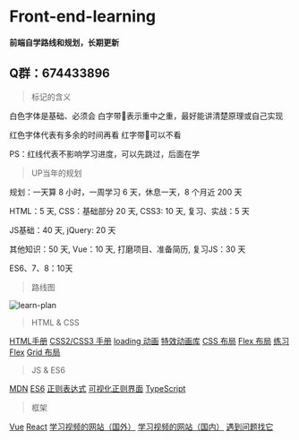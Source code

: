 # Front-end-learning
**前端自学路线和规划，长期更新**

## Q群：674433896

>标记的含义

白色字体是基础、必须会
白字带🌟表示重中之重，最好能讲清楚原理或自己实现

红色字体代表有多余的时间再看
红字带🌟可以不看

PS：红线代表不影响学习进度，可以先跳过，后面在学

>UP当年的规划

规划：一天算 8 小时，一周学习 6 天，休息一天，8 个月近 200 天

HTML：5 天,
CSS：基础部分 20 天,
CSS3: 10 天,
复习、实战：5 天

JS基础：40 天,
jQuery: 20 天

其他知识：50 天,
Vue：10 天,
打磨项目、准备简历,
复习JS：30 天

ES6、7、8：10天

>路线图

![learn-plan](https://github.com/SkyLin0909/Front-end-learning/blob/master/leran-plan.png)

>HTML & CSS

[HTML手册](https://www.w3school.com.cn/html5/html5_reference.asp)
[CSS2/CSS3 手册](http://css.cuishifeng.cn/)
[loading 动画](https://www.html5tricks.com/demo/css3-loading-cool-styles/index.html)
[特效动画库](https://animate.style/)
[CSS 布局](http://zh.learnlayout.com/)
[Flex 布局](http://flexboxfroggy.com/)
[练习 Flex](https://www.ruanyifeng.com/blog/2015/07/flex-grammar.html)
[Grid 布局](https://www.ruanyifeng.com/blog/2019/03/grid-layout-tutorial.html)

>JS & ES6

[MDN](https://developer.mozilla.org/zh-CN/docs/Web/JavaScript)
[ES6](https://es6.ruanyifeng.com/)
[正则表达式](https://deerchao.cn/tutorials/regex/regex.htm)
[可视化正则界面](https://regexper.com/)
[TypeScript](https://www.tslang.cn/docs/home.html)

>框架

[Vue](https://cn.vuejs.org/index.html)
[React](https://zh-hans.reactjs.org/docs/getting-started.html)
[学习视频的网站（国外）](https://classroom.udacity.com/me#courses)
[学习视频的网站（国内）](https://www.imooc.com/)
[遇到问题找它](https://stackoverflow.com/)
